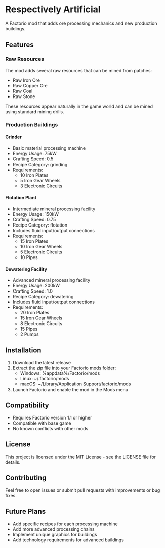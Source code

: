 # Respectively Artificial

A Factorio mod that adds ore processing mechanics and new production buildings.

## Features

### Raw Resources
The mod adds several raw resources that can be mined from patches:
- Raw Iron Ore
- Raw Copper Ore
- Raw Coal
- Raw Stone

These resources appear naturally in the game world and can be mined using standard mining drills.

### Production Buildings

#### Grinder
- Basic material processing machine
- Energy Usage: 75kW
- Crafting Speed: 0.5
- Recipe Category: grinding
- Requirements:
  - 10 Iron Plates
  - 5 Iron Gear Wheels
  - 3 Electronic Circuits

#### Flotation Plant
- Intermediate mineral processing facility
- Energy Usage: 150kW
- Crafting Speed: 0.75
- Recipe Category: flotation
- Includes fluid input/output connections
- Requirements:
  - 15 Iron Plates
  - 10 Iron Gear Wheels
  - 5 Electronic Circuits
  - 10 Pipes

#### Dewatering Facility
- Advanced mineral processing facility
- Energy Usage: 200kW
- Crafting Speed: 1.0
- Recipe Category: dewatering
- Includes fluid input/output connections
- Requirements:
  - 20 Iron Plates
  - 15 Iron Gear Wheels
  - 8 Electronic Circuits
  - 15 Pipes
  - 2 Pumps

## Installation

1. Download the latest release
2. Extract the zip file into your Factorio mods folder:
   - Windows: %appdata%/Factorio/mods
   - Linux: ~/.factorio/mods
   - macOS: ~/Library/Application Support/factorio/mods
3. Launch Factorio and enable the mod in the Mods menu

## Compatibility

- Requires Factorio version 1.1 or higher
- Compatible with base game
- No known conflicts with other mods

## License

This project is licensed under the MIT License - see the LICENSE file for details.

## Contributing

Feel free to open issues or submit pull requests with improvements or bug fixes.

## Future Plans

- Add specific recipes for each processing machine
- Add more advanced processing chains
- Implement unique graphics for buildings
- Add technology requirements for advanced buildings